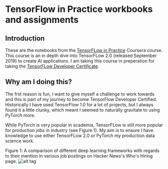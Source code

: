 # TensorFlow in Practice workbooks and assignments
## Introduction
These are the notebooks from the [TensorFLow in Practice](https://www.coursera.org/specializations/tensorflow-in-practice) Coursera course. This course is an in depth dive into TensorFLow 2.0 (released September 2019)
to create AI applications. I am taking this course in preperation for taking the [TensorFLow Developer Certificate](https://www.tensorflow.org/certificate).

## Why am I doing this?
The frst reason is fun, I want to give myself a challenge to work towards and this is part of my journey to become TensorFlow Developer Certified. 
Historically I have used TensorFlow 1.0 for a lot of projects, but I always found it a little clunky, which meant I seemed to naturally gravitate to using PyTorch more.

While PyTorch is very popular in academia, TensorFLow is still more popular for production jobs in industry (see Figure 1). My aim is to ensure I have knowledge to use either TensorFLow 2.0 or PyTorch my production data science work.  

Figure 1: A comparison of different deep learning frameworks with regards to their mention in various job postings on Hacker News's Who's Hiring page. 
![alt tag](https://mb-image-bucket.s3.eu-west-2.amazonaws.com/Screenshot+2020-06-07+at+11.19.25.png)

